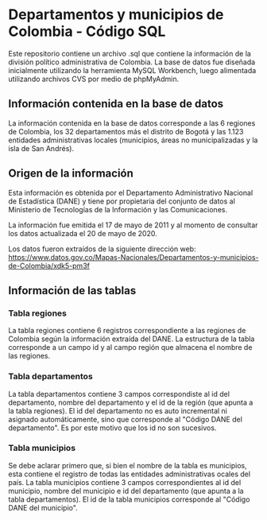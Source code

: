 # Departamentos y municipios de Colombia - Código SQL

Este repositorio contiene un archivo .sql que contiene la información de la división político administrativa de Colombia. La base de datos fue diseñada inicialmente utilizando la herramienta MySQL Workbench, luego alimentada utilizando archivos CVS por medio de phpMyAdmin.

## Información contenida en la base de datos

La información contenida en la base de datos corresponde a las 6 regiones de Colombia, los 32 departamentos más el distrito de Bogotá y las 1.123 entidades administrativas locales (municipios, áreas no municipalizadas y la isla de San Andrés).

## Origen de la información

Esta información es obtenida por el Departamento Administrativo Nacional de Estadística (DANE) y tiene por propietaria del conjunto de datos al Ministerio de Tecnologías de la Información y las Comunicaciones.

La información fue emitida el 17 de mayo de 2011 y al momento de consultar los datos actualizada el 20 de mayo de 2020.

Los datos fueron extraídos de la siguiente dirección web: https://www.datos.gov.co/Mapas-Nacionales/Departamentos-y-municipios-de-Colombia/xdk5-pm3f

## Información de las tablas

### Tabla regiones

La tabla regiones contiene 6 registros correspondiente a las regiones de Colombia según la información extraída del DANE. La estructura de la tabla corresponde a un campo id y al campo región que almacena el nombre de las regiones.

### Tabla departamentos

La tabla departamentos contiene 3 campos correspondiste al id del departamento, nombre del departamento y el id de la región (que apunta a la tabla regiones). El id del departamento no es auto incremental ni asignado automáticamente, sino que corresponde al "Código DANE del departamento". Es por este motivo que los id no son sucesivos. 

### Tabla municipios

Se debe aclarar primero que, si bien el nombre de la tabla es municipios, esta contiene el registro de todas las entidades administrativas ocales del país. La tabla municipios contiene 3 campos correspondientes al id del municipio, nombre del municipio e id del departamento (que apunta a la tabla departamentos). El id de la tabla municipios corresponde al "Código DANE del municipio".
